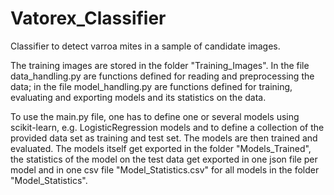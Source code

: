 # Vatorex_Classifier
Classifier to detect varroa mites in a sample of candidate images.

The training images are stored in the folder "Training_Images". In the file data_handling.py are functions defined for reading and preprocessing the data; in the file model_handling.py are functions defined for training, evaluating and exporting models and its statistics on the data.

To use the main.py file, one has to define one or several models using scikit-learn, e.g. LogisticRegression models and to define a collection of the provided data set as training and test set. The models are then trained and evaluated. The models itself get exported in the folder "Models_Trained", the statistics of the model on the test data get exported in one json file per model and in one csv file "Model_Statistics.csv" for all models in the folder "Model_Statistics".
